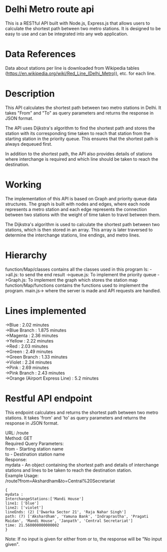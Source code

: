 # Delhi Metro route api
This is a RESTful API built with Node.js, Express.js that allows users to calculate the shortest path between two metro stations. It is designed to be easy to use and can be integrated into any web application.
# Data References
Data about stations per line is downloaded from Wikipedia tables (https://en.wikipedia.org/wiki/Red_Line_(Delhi_Metro)), etc. for each line.
# Description
This API calculates the shortest path between two metro stations in Delhi. It takes "From" and "To" as query parameters and returns the response in JSON format.

The API uses Dijkstra's algorithm to find the shortest path and stores the station with its corresponding time taken to reach that station from the starting station in the priority queue. This ensures that the shortest path is always dequeued first.

In addition to the shortest path, the API also provides details of stations where interchange is required and which line should be taken to reach the destination.
# Working
The implementation of this API is based on Graph and priority queue data structures. The graph is built with nodes and edges, where each node represents a metro station and each edge represents the connection between two stations with the weight of time taken to travel between them.

The Dijkstra's algorithm is used to calculate the shortest path between two stations, which is then stored in an array. This array is later traversed to determine the interchange stations, line endings, and metro lines.
# Hierarchy
function/Map/classes contains all the classes used in this program 
ls:
->all.js: to send the end result 
->queue.js: To implement the priority queue
->Graph.js: To implement the graph which stores the station map
function/Map/functions contains the functions used to implement the program. 
main.js-> where the server is made and API requests are handled.

# Lines implemented
->Blue : 2.02 minutes<br>
->Blue Branch : 1.875 minutes<br>
->Magenta : 2.36 minutes<br>
->Yellow : 2.22 minutes<br>
->Red : 2.03 minutes<br>
->Green : 2.49 minutes<br>
->Green Branch : 1.33 minutes<br>
->Violet : 2.24 minutes<br>
->Pink : 2.69 minutes<br>
->Pink Branch : 2.43 minutes<br>
->Orange (Airport Express Line) : 5.2 minutes<br>
# Restful API endpoint
This endpoint calculates and returns the shortest path between two metro stations. It takes 'from' and 'to' as query parameters and returns the response in JSON format.

URL: /route<br>
Method: GET<br>
Required Query Parameters:<br>
from - Starting station name<br>
to - Destination station name<br>
Response:<br>
mydata - An object containing the shortest path and details of interchange stations and lines to be taken to reach the destination station.<br>
Example Usage:<br>
/route?from=Akshardham&to=Central%20Secretariat<br>
``` 
{
mydata :
InterchangeStations:['Mandi House']
line1: ['blue']
line2: ['violet']
lineEnds: (2) ['Dwarka Sector 21', 'Raja Nahar Singh']
path: (7) ['Akshardham', 'Yamuna Bank', 'Indraprastha', 'Pragati Maidan', 'Mandi House', 'Janpath', 'Central Secretariat']
time: 21.560000000000002
}
```

Note:
If no input is given for either from or to, the response will be "No input given".


